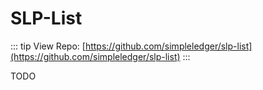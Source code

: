 # SLP-List

::: tip View Repo:
[https://github.com/simpleledger/slp-list](https://github.com/simpleledger/slp-list)
:::

TODO
